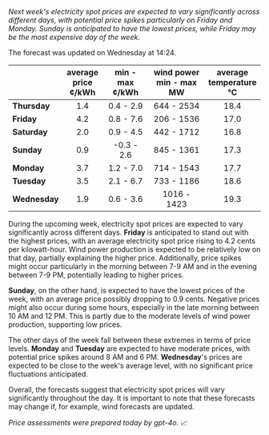 *Next week's electricity spot prices are expected to vary significantly across different days, with potential price spikes particularly on Friday and Monday. Sunday is anticipated to have the lowest prices, while Friday may be the most expensive day of the week.*

The forecast was updated on Wednesday at 14:24.

|               | average<br>price<br>¢/kWh | min - max<br>¢/kWh | wind power<br>min - max<br>MW | average<br>temperature<br>°C |
|:-------------|:----------------:|:----------------:|:-------------:|:-------------:|
| **Thursday**  |      1.4         |      0.4 - 2.9   |  644 - 2534   |     18.4      |
| **Friday**|      4.2         |      0.8 - 7.6   |  206 - 1536   |     17.0      |
| **Saturday** |      2.0         |      0.9 - 4.5   |  442 - 1712   |     16.8      |
| **Sunday**|      0.9         |     -0.3 - 2.6   |  845 - 1361   |     17.3      |
| **Monday**|      3.7         |      1.2 - 7.0   |  714 - 1543   |     17.7      |
| **Tuesday**  |      3.5         |      2.1 - 6.7   |  733 - 1186   |     18.6      |
| **Wednesday**|    1.9         |      0.6 - 3.6   | 1016 - 1423   |     19.3      |

During the upcoming week, electricity spot prices are expected to vary significantly across different days. **Friday** is anticipated to stand out with the highest prices, with an average electricity spot price rising to 4.2 cents per kilowatt-hour. Wind power production is expected to be relatively low on that day, partially explaining the higher price. Additionally, price spikes might occur particularly in the morning between 7-9 AM and in the evening between 7-9 PM, potentially leading to higher prices.

**Sunday**, on the other hand, is expected to have the lowest prices of the week, with an average price possibly dropping to 0.9 cents. Negative prices might also occur during some hours, especially in the late morning between 10 AM and 12 PM. This is partly due to the moderate levels of wind power production, supporting low prices.

The other days of the week fall between these extremes in terms of price levels. **Monday** and **Tuesday** are expected to have moderate prices, with potential price spikes around 8 AM and 6 PM. **Wednesday**'s prices are expected to be close to the week's average level, with no significant price fluctuations anticipated.

Overall, the forecasts suggest that electricity spot prices will vary significantly throughout the day. It is important to note that these forecasts may change if, for example, wind forecasts are updated. 

*Price assessments were prepared today by gpt-4o.* 📈
